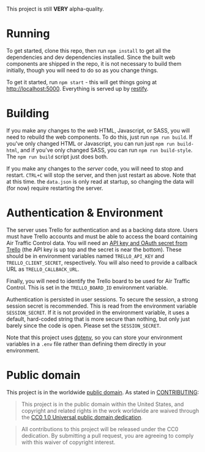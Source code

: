 This project is still **VERY** alpha-quality.

# Running

To get started, clone this repo, then run `npm install` to get all the dependencies and dev dependencies installed.  Since the built web components are shipped in the repo, it is not necessary to build them initially, though you will need to do so as you change things.

To get it started, run `npm start` - this will get things going at <http://localhost:5000>.  Everything is served up by [restify](https://www.npmjs.com/package/restify).

# Building

If you make any changes to the _web_ HTML, Javascript, or SASS, you will need to rebuild the web components.  To do this, just run `npm run build`.  If you've only changed HTML or Javascript, you can run just `npm run build-html`, and if you've only changed SASS, you can run `npm run build-style`.  The `npm run build` script just does both.

If you make any changes to the _server_ code, you will need to stop and restart.  `CTRL+C` will stop the server, and then just restart as above.  Note that at this time. the `data.json` is only read at startup, so changing the data will (for now) require restarting the server.

# Authentication & Environment

The server uses Trello for authentication and as a backing data store.  Users must have Trello accounts and must be able to access the board containing Air Traffic Control data.  You will need an [API key and OAuth secret from Trello](https://trello.com/app-key) (the API key is up top and the secret is near the bottom).  These should be in environment variables named `TRELLO_API_KEY` and `TRELLO_CLIENT_SECRET`, respectively.  You will also need to provide a callback URL as `TRELLO_CALLBACK_URL`.

Finally, you will need to identify the Trello board to be used for Air Traffic Control.  This is set in the `TRELLO_BOARD_ID` environment variable.

Authentication is persisted in user sessions.  To secure the session, a strong session secret is recommended.  This is read from the environment variable `SESSION_SECRET`.  If it is not provided in the environment variable, it uses a default, hard-coded string that is more secure than nothing, but only just barely since the code is open.  Please set the `SESSION_SECRET`.

Note that this project uses [dotenv](https://www.npmjs.com/package/dotenv), so you can store your environment variables in a `.env` file rather than defining them directly in your environment.

# Public domain

This project is in the worldwide [public domain](LICENSE.md). As stated in [CONTRIBUTING](CONTRIBUTING.md):

> This project is in the public domain within the United States, and copyright and related rights in the work worldwide are waived through the [CC0 1.0 Universal public domain dedication](https://creativecommons.org/publicdomain/zero/1.0/).

> All contributions to this project will be released under the CC0 dedication. By submitting a pull request, you are agreeing to comply with this waiver of copyright interest.
